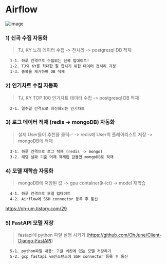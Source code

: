 # Airflow 

![image](https://github.com/OhJune/Airflow/assets/124857930/8f9387b6-5c16-48b9-9bc1-ec3e541c36d5)


### 1) 신곡 수집 자동화
  > TJ, KY 노래 데이터 수집 -> 전처리 -> postgresql DB 적재

      1-1. 하루 간격으로 수집되는 신곡 업데이트! 
      1-2. TJ와 KY를 최대한 잘 합치기 위한 데이터 전처리 과정 
      1-3. 중복을 제거하여 DB 적재
   
### 2) 인기차트 수집 자동화
> TJ, KY TOP 100 인기차트 데이터 수집 -> postgresql DB 적재

      2-1. 일주일 간격으로 최신화되는 인기차트

### 3) 로그 데이터 적재 (redis -> mongoDB) 자동화
> 실제 User들이 추천을 클릭✅ -> redis에 User의 플레이리스트 저장 -> mongoDB에 적재

      3-1. 하루 간격으로 로그 적재 (redis -> mongo)  
      3-2. 해당 날짜 기준 어제 적재된 값들만 mongoDB로 적재

### 4) 모델 재학습 자동화
> mongoDB에 저장된 값 -> gpu container(k-ict) -> model 재학습

      4-1. 하루 간격으로 모델 업데이트
      4-2. Airflow에 SSH connector 등록 후 통신

https://oh-um.tistory.com/29

### 5) FastAPI 모델 저장
> fastapi에 python 파일 실행 시키기 (https://github.com/OhJune/Client-Django-FastAPI)

      5-1. python파일 내용: 구글 버킷에 있는 모델 저장하기 
      5-2. gcp fastapi vm인스턴스에 SSH connector 등록 후 통신

